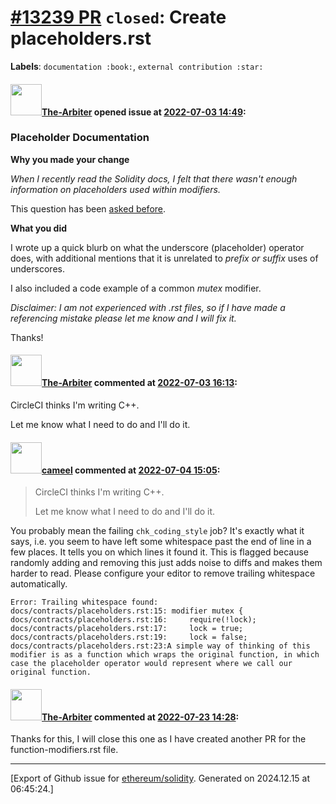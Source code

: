 # [\#13239 PR](https://github.com/ethereum/solidity/pull/13239) `closed`: Create placeholders.rst
**Labels**: `documentation :book:`, `external contribution :star:`


#### <img src="https://avatars.githubusercontent.com/u/103920908?u=e5c8d59dd117940677f474d9f21021656e282437&v=4" width="50">[The-Arbiter](https://github.com/The-Arbiter) opened issue at [2022-07-03 14:49](https://github.com/ethereum/solidity/pull/13239):

### Placeholder Documentation

**Why you made your change**

_When I recently read the Solidity docs, I felt that there wasn't enough information on placeholders used within modifiers._

This question has been [asked before](https://ethereum.stackexchange.com/questions/19171/what-does-underscore-do).

**What you did**

I wrote up a quick blurb on what the underscore (placeholder) operator does, with additional mentions that it is unrelated to _prefix or suffix_ uses of underscores. 

I also included a code example of a common _mutex_ modifier.

_Disclaimer: I am not experienced with .rst files, so if I have made a referencing mistake please let me know and I will fix it._

Thanks!

#### <img src="https://avatars.githubusercontent.com/u/103920908?u=e5c8d59dd117940677f474d9f21021656e282437&v=4" width="50">[The-Arbiter](https://github.com/The-Arbiter) commented at [2022-07-03 16:13](https://github.com/ethereum/solidity/pull/13239#issuecomment-1173129152):

CircleCI thinks I'm writing C++. 

Let me know what I need to do and I'll do it.

#### <img src="https://avatars.githubusercontent.com/u/137030?v=4" width="50">[cameel](https://github.com/cameel) commented at [2022-07-04 15:05](https://github.com/ethereum/solidity/pull/13239#issuecomment-1173919802):

> CircleCI thinks I'm writing C++.
>
> Let me know what I need to do and I'll do it.

You probably mean the failing `chk_coding_style` job? It's exactly what it says, i.e. you seem to have left some whitespace past the end of line in a few places. It tells you on which lines it found it. This is flagged because randomly adding and removing this just adds noise to diffs and makes them harder to read. Please configure your editor to remove trailing whitespace automatically.

```
Error: Trailing whitespace found:
docs/contracts/placeholders.rst:15:	modifier mutex {  
docs/contracts/placeholders.rst:16:		require(!lock);  
docs/contracts/placeholders.rst:17:		lock = true;  
docs/contracts/placeholders.rst:19:		lock = false;  
docs/contracts/placeholders.rst:23:A simple way of thinking of this modifier is as a function which wraps the original function, in which case the placeholder operator would represent where we call our original function. 
```

#### <img src="https://avatars.githubusercontent.com/u/103920908?u=e5c8d59dd117940677f474d9f21021656e282437&v=4" width="50">[The-Arbiter](https://github.com/The-Arbiter) commented at [2022-07-23 14:28](https://github.com/ethereum/solidity/pull/13239#issuecomment-1193134293):

Thanks for this, I will close this one as I have created another PR for the function-modifiers.rst file.


-------------------------------------------------------------------------------



[Export of Github issue for [ethereum/solidity](https://github.com/ethereum/solidity). Generated on 2024.12.15 at 06:45:24.]
